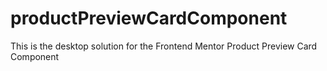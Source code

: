 # productPreviewCardComponent
This is the desktop solution for the Frontend Mentor Product Preview Card Component
